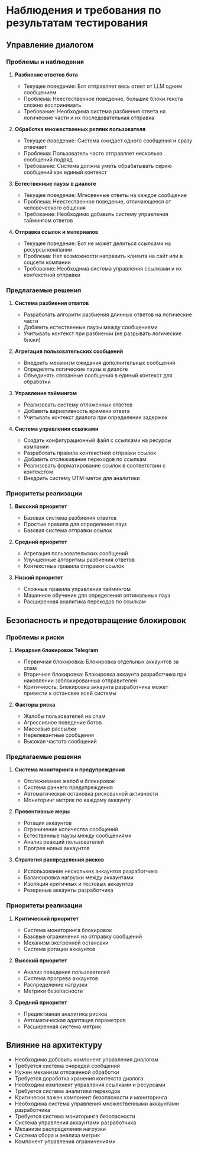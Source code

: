 # Наблюдения и требования по результатам тестирования

## Управление диалогом

### Проблемы и наблюдения

1. **Разбиение ответов бота**
   - Текущее поведение: Бот отправляет весь ответ от LLM одним сообщением
   - Проблема: Неестественное поведение, большие блоки текста сложно воспринимать
   - Требование: Необходима система разбиения ответа на логические части и их последовательная отправка

2. **Обработка множественных реплик пользователя**
   - Текущее поведение: Система ожидает одного сообщения и сразу отвечает
   - Проблема: Пользователь часто отправляет несколько сообщений подряд
   - Требование: Система должна уметь обрабатывать серию сообщений как единый контекст

3. **Естественные паузы в диалоге**
   - Текущее поведение: Мгновенные ответы на каждое сообщение
   - Проблема: Неестественное поведение, отличающееся от человеческого общения
   - Требование: Необходимо добавить систему управления таймингом ответов

4. **Отправка ссылок и материалов**
   - Текущее поведение: Бот не может делиться ссылками на ресурсы компании
   - Проблема: Нет возможности направить клиента на сайт или в соцсети компании
   - Требование: Необходима система управления ссылками и их контекстной отправки

### Предлагаемые решения

1. **Система разбиения ответов**
   - Разработать алгоритм разбиения длинных ответов на логические части
   - Добавить естественные паузы между сообщениями
   - Учитывать контекст при разбиении (не разрывать логические блоки)

2. **Агрегация пользовательских сообщений**
   - Внедрить механизм ожидания дополнительных сообщений
   - Определять логические паузы в диалоге
   - Объединять связанные сообщения в единый контекст для обработки

3. **Управление таймингом**
   - Реализовать систему отложенных ответов
   - Добавить вариативность времени ответа
   - Учитывать контекст диалога при определении задержек

4. **Система управления ссылками**
   - Создать конфигурационный файл с ссылками на ресурсы компании
   - Разработать правила контекстной отправки ссылок
   - Добавить отслеживание переходов по ссылкам
   - Реализовать форматирование ссылок в соответствии с контекстом
   - Внедрить систему UTM-меток для аналитики

### Приоритеты реализации

1. **Высокий приоритет**
   - Базовая система разбиения ответов
   - Простые правила для определения пауз
   - Базовая система отправки ссылок

2. **Средний приоритет**
   - Агрегация пользовательских сообщений
   - Улучшенные алгоритмы разбиения ответов
   - Контекстные правила отправки ссылок

3. **Низкий приоритет**
   - Сложные правила управления таймингом
   - Машинное обучение для определения оптимальных пауз
   - Расширенная аналитика переходов по ссылкам

## Безопасность и предотвращение блокировок

### Проблемы и риски

1. **Иерархия блокировок Telegram**
   - Первичная блокировка: Блокировка отдельных аккаунтов за спам
   - Вторичная блокировка: Блокировка аккаунта разработчика при накоплении заблокированных отправителей
   - Критичность: Блокировка аккаунта разработчика может привести к остановке всей системы

2. **Факторы риска**
   - Жалобы пользователей на спам
   - Агрессивное поведение ботов
   - Массовые рассылки
   - Нерелевантные сообщения
   - Высокая частота сообщений

### Предлагаемые решения

1. **Система мониторинга и предупреждения**
   - Отслеживание жалоб и блокировок
   - Система раннего предупреждения
   - Автоматическая остановка рискованной активности
   - Мониторинг метрик по каждому аккаунту

2. **Превентивные меры**
   - Ротация аккаунтов
   - Ограничение количества сообщений
   - Естественные паузы между сообщениями
   - Анализ реакций пользователей
   - Прогрев новых аккаунтов

3. **Стратегия распределения рисков**
   - Использование нескольких аккаунтов разработчика
   - Балансировка нагрузки между аккаунтами
   - Изоляция критичных и тестовых аккаунтов
   - Резервные аккаунты разработчика

### Приоритеты реализации

1. **Критический приоритет**
   - Система мониторинга блокировок
   - Базовые ограничения на отправку сообщений
   - Механизм экстренной остановки
   - Система ротации аккаунтов

2. **Высокий приоритет**
   - Анализ поведения пользователей
   - Система прогрева аккаунтов
   - Распределение нагрузки
   - Метрики безопасности

3. **Средний приоритет**
   - Предиктивная аналитика рисков
   - Автоматическая адаптация параметров
   - Расширенная система метрик

## Влияние на архитектуру

- Необходимо добавить компонент управления диалогом
- Требуется система очередей сообщений
- Нужен механизм отложенной обработки
- Требуется доработка хранения контекста диалога
- Необходим компонент управления ссылками и ресурсами
- Требуется система аналитики переходов
- Критически важен компонент безопасности и мониторинга
- Необходима система управления множественными аккаунтами разработчика
- Требуется система мониторинга безопасности
- Система управления аккаунтами разработчика
- Механизм распределения нагрузки
- Система сбора и анализа метрик
- Компонент управления ограничениями
